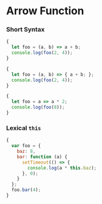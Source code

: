 # Arrow Function

### Short Syntax

```js
{
  let foo = (a, b) => a + b;
  console.log(foo(2, 4));
}
```

```js
{
  let foo = (a, b) => { a + b; };
  console.log(foo(2, 4));
}
```

```js
{
  let foo = a => a * 2;
  console.log(foo(8));
}
```

### Lexical `this`

```js
{
  var foo = {
    baz: 8,
    bar: function (a) {
      setTimeout(() => {
        console.log(a * this.baz);
      }, 0);
    }
  };
  foo.bar(4);
}
```
